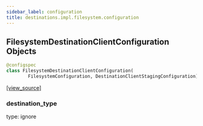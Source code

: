```yaml
---
sidebar_label: configuration
title: destinations.impl.filesystem.configuration
---
```


## FilesystemDestinationClientConfiguration Objects

```python
@configspec
class FilesystemDestinationClientConfiguration(
        FilesystemConfiguration, DestinationClientStagingConfiguration)
```

[[view_source]](https://github.com/dlt-hub/dlt/blob/3739c9ac839aafef713f6d5ebbc6a81b2a39a1b0/dlt/destinations/impl/filesystem/configuration.py#L14)

### destination\_type

type: ignore

